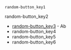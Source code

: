 ```ngMeta
random-button_key1
```

random-button_key2
- [random-button_key3](http://`code`pen.io/navgurukul/full/jyNppO/) - Ab
- random-button_key4
- random-button_key5
- random-button_key6
